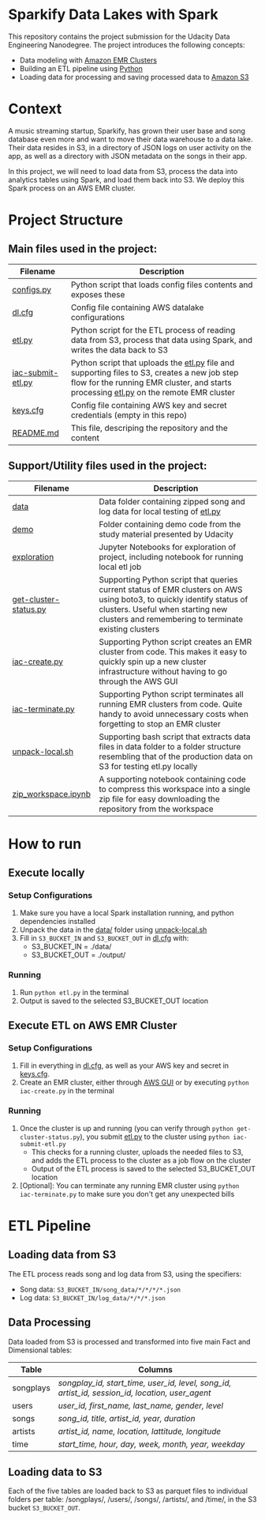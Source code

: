 # Sparkify Data Lakes with Spark

This repository contains the project submission for the Udacity Data Engineering Nanodegree. The project introduces the following concepts:
* Data modeling with [Amazon EMR Clusters](https://aws.amazon.com/emr/)
* Building an ETL pipeline using [Python](https://www.python.org/)
* Loading data for processing and saving processed data to [Amazon S3](https://aws.amazon.com/S3/) 


# Context 

A music streaming startup, Sparkify, has grown their user base and song database even more and want to move their data warehouse to a data lake. Their data resides in S3, in a directory of JSON logs on user activity on the app, as well as a directory with JSON metadata on the songs in their app.

In this project, we will need to load data from S3, process the data into analytics tables using Spark, and load them back into S3. We deploy this Spark process on an AWS EMR cluster.


# Project Structure

## Main files used in the project:

|Filename|Description|
|---|---|
|[configs.py](./configs.py)| Python script that loads config files contents and exposes these |
|[dl.cfg](./dl.cfg)| Config file containing AWS datalake configurations |
|[etl.py](./etl.py)| Python script for the ETL process of reading data from S3, process that data using Spark, and writes the data back to S3 |
|[iac-submit-etl.py](./iac-submit-etl.py)| Python script that uploads the [etl.py](./etl.py) file and supporting files to S3, creates a new job step flow for the running EMR cluster, and starts processing [etl.py](./etl.py) on the remote EMR cluster |
|[keys.cfg](./keys.cfg)| Config file containing AWS key and secret credentials (empty in this repo) |
|[README.md](./README.md)| This file, descriping the repository and the content |

## Support/Utility files used in the project:

|Filename|Description|
|---|---|
|[data](./data/)| Data folder containing zipped song and log data for local testing of [etl.py](./etl.py) |
|[demo](./demo/)| Folder containing demo code from the study material presented by Udacity |
|[exploration](./exploration/)| Jupyter Notebooks for exploration of project, including notebook for running local etl job |
|[get-cluster-status.py](./get-cluster-status.py)| Supporting Python script that queries current status of EMR clusters on AWS using boto3, to quickly identify status of clusters. Useful when starting new clusters and remembering to terminate existing clusters |
|[iac-create.py](./iac-create.py)| Supporting Python script creates an EMR cluster from code. This makes it easy to quickly spin up a new cluster infrastructure without having to go through the AWS GUI |
|[iac-terminate.py](./iac-terminate.py)| Supporting Python script terminates all running EMR clusters from code. Quite handy to avoid unnecessary costs when forgetting to stop an EMR cluster |
|[unpack-local.sh](./unpack-local.sh)| Supporting bash script that extracts data files in data folder to a folder structure resembling that of the production data on S3 for testing etl.py locally |
|[zip_workspace.ipynb](./zip_workspace.ipynb)|A supporting notebook containing code to compress this workspace into a single zip file for easy downloading the repository from the workspace|


# How to run 

## Execute locally

### Setup Configurations 

1) Make sure you have a local Spark installation running, and python dependencies installed
2) Unpack the data in the [data/](./data/) folder using [unpack-local.sh](./unpack-local.sh)
3) Fill in ```S3_BUCKET_IN``` and ```S3_BUCKET_OUT``` in [dl.cfg](./dl.cfg) with:
    * S3_BUCKET_IN  = ./data/
    * S3_BUCKET_OUT = ./output/

### Running

1) Run ```python etl.py``` in the terminal
2) Output is saved to the selected S3_BUCKET_OUT location

## Execute ETL on AWS EMR Cluster

### Setup Configurations 

1) Fill in everything in [dl.cfg](./dl.cfg), as well as your AWS key and secret in [keys.cfg](./keys.cfg).
2) Create an EMR cluster, either through [AWS GUI](https://console.aws.amazon.com/elasticmapreduce/) or by executing ```python iac-create.py``` in the terminal

### Running

1) Once the cluster is up and running (you can verify through ```python get-cluster-status.py```), you submit [etl.py](./etl.py) to the cluster using ```python iac-submit-etl.py```
    * This checks for a running cluster, uploads the needed files to S3, and adds the ETL process to the cluster as a job flow on the cluster
    * Output of the ETL process is saved to the selected S3_BUCKET_OUT location
2) [Optional]: You can terminate any running EMR cluster using ```python iac-terminate.py``` to make sure you don't get any unexpected bills

# ETL Pipeline

## Loading data from S3

The ETL process reads song and log data from S3, using the specifiers: 

* Song data: ```S3_BUCKET_IN/song_data/*/*/*/*.json```
* Log data: ```S3_BUCKET_IN/log_data/*/*/*.json```

## Data Processing

Data loaded from S3 is processed and transformed into five main Fact and Dimensional tables:

| Table | Columns |
| --- | --- |
| songplays | *songplay_id, start_time, user_id, level, song_id, artist_id, session_id, location, user_agent* |
| users | *user_id, first_name, last_name, gender, level* |
| songs | *song_id, title, artist_id, year, duration* |
| artists | *artist_id, name, location, lattitude, longitude* |
| time | *start_time, hour, day, week, month, year, weekday* |

## Loading data to S3

Each of the five tables are loaded back to S3 as parquet files to individual folders per table: /songplays/, /users/, /songs/, /artists/, and /time/, in the S3 bucket ```S3_BUCKET_OUT```.

